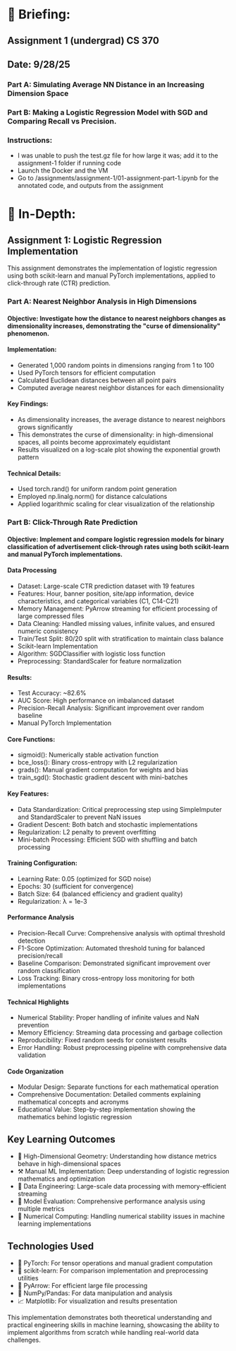 # 💼 Briefing:

## Assignment 1 (undergrad) CS 370 
## Date: 9/28/25


### Part A: Simulating Average NN Distance in an Increasing Dimension Space

### Part B: Making a Logistic Regression Model with SGD and Comparing Recall vs Precision. 

### Instructions: 
- I was unable to push the test.gz file for how large it was; add it to the assignment-1 folder if running code
- Launch the Docker and the VM
- Go to /assignments/assignment-1/01-assignment-part-1.ipynb for the annotated code, and outputs from the assignment



# 🌊 In-Depth:

## Assignment 1: Logistic Regression Implementation
This assignment demonstrates the implementation of logistic regression using both scikit-learn and manual PyTorch implementations, applied to click-through rate (CTR) prediction.

### Part A: Nearest Neighbor Analysis in High Dimensions
#### Objective: Investigate how the distance to nearest neighbors changes as dimensionality increases, demonstrating the "curse of dimensionality" phenomenon.

#### Implementation:

- Generated 1,000 random points in dimensions ranging from 1 to 100
- Used PyTorch tensors for efficient computation
- Calculated Euclidean distances between all point pairs
- Computed average nearest neighbor distances for each dimensionality
#### Key Findings:

- As dimensionality increases, the average distance to nearest neighbors grows significantly
- This demonstrates the curse of dimensionality: in high-dimensional spaces, all points become approximately equidistant
- Results visualized on a log-scale plot showing the exponential growth pattern
#### Technical Details:

- Used torch.rand() for uniform random point generation
- Employed np.linalg.norm() for distance calculations
- Applied logarithmic scaling for clear visualization of the relationship
### Part B: Click-Through Rate Prediction
#### Objective: Implement and compare logistic regression models for binary classification of advertisement click-through rates using both scikit-learn and manual PyTorch implementations.

#### Data Processing
- Dataset: Large-scale CTR prediction dataset with 19 features
- Features: Hour, banner position, site/app information, device characteristics, and categorical variables (C1, C14-C21)
- Memory Management: PyArrow streaming for efficient processing of large compressed files
- Data Cleaning: Handled missing values, infinite values, and ensured numeric consistency
- Train/Test Split: 80/20 split with stratification to maintain class balance
- Scikit-learn Implementation
- Algorithm: SGDClassifier with logistic loss function
- Preprocessing: StandardScaler for feature normalization
#### Results:
- Test Accuracy: ~82.6%
- AUC Score: High performance on imbalanced dataset
- Precision-Recall Analysis: Significant improvement over random baseline
- Manual PyTorch Implementation
#### Core Functions:

- sigmoid(): Numerically stable activation function
- bce_loss(): Binary cross-entropy with L2 regularization
- grads(): Manual gradient computation for weights and bias
- train_sgd(): Stochastic gradient descent with mini-batches
#### Key Features:

- Data Standardization: Critical preprocessing step using SimpleImputer and StandardScaler to prevent NaN issues
- Gradient Descent: Both batch and stochastic implementations
- Regularization: L2 penalty to prevent overfitting
- Mini-batch Processing: Efficient SGD with shuffling and batch processing
#### Training Configuration:

- Learning Rate: 0.05 (optimized for SGD noise)
- Epochs: 30 (sufficient for convergence)
- Batch Size: 64 (balanced efficiency and gradient quality)
- Regularization: λ = 1e-3
#### Performance Analysis
- Precision-Recall Curve: Comprehensive analysis with optimal threshold detection
- F1-Score Optimization: Automated threshold tuning for balanced precision/recall
- Baseline Comparison: Demonstrated significant improvement over random classification
- Loss Tracking: Binary cross-entropy loss monitoring for both implementations
#### Technical Highlights
- Numerical Stability: Proper handling of infinite values and NaN prevention
- Memory Efficiency: Streaming data processing and garbage collection
- Reproducibility: Fixed random seeds for consistent results
- Error Handling: Robust preprocessing pipeline with comprehensive data validation
#### Code Organization
- Modular Design: Separate functions for each mathematical operation
- Comprehensive Documentation: Detailed comments explaining mathematical concepts and acronyms
- Educational Value: Step-by-step implementation showing the mathematics behind logistic regression
## Key Learning Outcomes
- 🛑 High-Dimensional Geometry: Understanding how distance metrics behave in high-dimensional spaces
- ⚒️ Manual ML Implementation: Deep understanding of logistic regression mathematics and optimization
- 🚠 Data Engineering: Large-scale data processing with memory-efficient streaming
- 🔎 Model Evaluation: Comprehensive performance analysis using multiple metrics
- 🔢 Numerical Computing: Handling numerical stability issues in machine learning implementations
## Technologies Used
- 🔦 PyTorch: For tensor operations and manual gradient computation
- 🧪 scikit-learn: For comparison implementation and preprocessing utilities
- 🏹 PyArrow: For efficient large file processing
- 🐼 NumPy/Pandas: For data manipulation and analysis
- 📈 Matplotlib: For visualization and results presentation

This implementation demonstrates both theoretical understanding and practical engineering skills in machine learning, showcasing the ability to implement algorithms from scratch while handling real-world data challenges.

